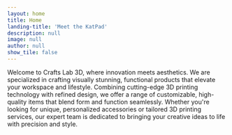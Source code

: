 ```yaml
---
layout: home
title: Home
landing-title: 'Meet the KatPad'
description: null
image: null
author: null
show_tile: false
---
```


Welcome to Crafts Lab 3D, where innovation meets aesthetics.
We are specialized in crafting visually stunning, functional products that elevate your workspace and lifestyle. Combining cutting-edge 3D printing technology with refined design, we offer a range of customizable, high-quality items that blend form and function seamlessly.
Whether you're looking for unique, personalized accessories or tailored 3D printing services, our expert team is dedicated to bringing your creative ideas to life with precision and style.

